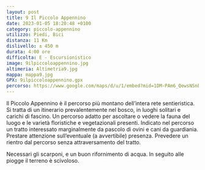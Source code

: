 ```yaml
---
layout: post
title: 9 Il Piccolo Appennino
date: 2023-01-05 18:20:48 +0100
category: piccolo-appennino
utilizzo: Piedi, Bici
distanza: 11 Km
dislivello:	± 450 m
durata: 4:00 ore
difficolta:	E - Escursionistico
image: 9ilpiccoloappennino.jpg
altimeria: Altimetria9.jpg
mappa: mappa9.jpg
GPX: 9ilpiccoloappennino.gpx
percorso: https://www.google.com/maps/d/u/1/embed?mid=1DM-PAm6_QewsNSnEMNUNheAZ8oVsvv0&ehbc=2E312
---
```


Il Piccolo Appennino è il percorso più montano dell’intera rete sentieristica. Si tratta di un itinerario prevalentemente nel bosco, in luoghi solitari e carichi di fascino. Un percorso adatto per ascoltare o vedere la fauna del luogo e le varietà floristiche e vegetazionali presenti.
Indicato nel percorso un tratto interessato marginalmente da pascolo di ovini e cani da guardiania. Prestare attenzione sull’eventuale (a avvertibile) presenza. Prevedere un rientro dal percorso senza attraversamento del tratto.

Necessari gli scarponi, e un buon rifornimento di acqua. In seguito alle piogge il terreno è scivoloso. 
